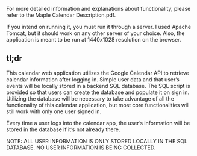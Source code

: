 For more detailed information and explanations about functionality, please refer to the Maple Calendar Description.pdf.

If you intend on running it, you must run it through a server. I used Apache Tomcat, but it should work on any other server of your choice. Also, the application is meant to be run at 1440x1028 resolution on the browser. 

<h2> tl;dr </h2>
This calendar web application utilizes the Google Calendar API to retrieve calendar information after logging in. Simple user data and that user’s events will be locally stored in a backend SQL database. The SQL script is provided so that users can create the database and populate it on sign in. Utilizing the database will be necessary to take advantage of all the functionality of this calendar application, but most core functionalities will still work with only one user signed in.  

Every time a user logs into the calendar app, the user’s information will be stored in the database if it’s not already there. 

NOTE: ALL USER INFORMATION IS ONLY STORED LOCALLY IN THE SQL DATABASE. NO USER INFORMATION IS BEING COLLECTED.
